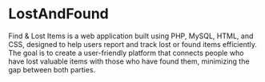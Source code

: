 # LostAndFound
Find &amp; Lost Items is a web application built using PHP, MySQL, HTML, and CSS, designed to help users report and track lost or found items efficiently. The goal is to create a user-friendly platform that connects people who have lost valuable items with those who have found them, minimizing the gap between both parties.
